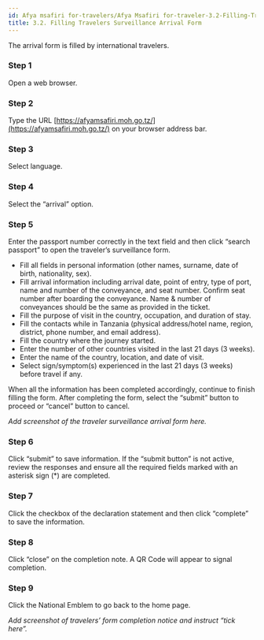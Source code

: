 ```yaml
---
id: Afya msafiri for-travelers/Afya Msafiri for-traveler-3.2-Filling-Travelers-Surveillance-arrival-Form
title: 3.2. Filling Travelers Surveillance Arrival Form
---
```

The arrival form is filled by international travelers.

### Step 1
Open a web browser.

### Step 2
Type the URL [https://afyamsafiri.moh.go.tz/](https://afyamsafiri.moh.go.tz/) on your browser address bar.

### Step 3
Select language.

### Step 4
Select the “arrival” option.

### Step 5
Enter the passport number correctly in the text field and then click “search passport” to open the traveler’s surveillance form.

- Fill all fields in personal information (other names, surname, date of birth, nationality, sex).
- Fill arrival information including arrival date, point of entry, type of port, name and number of the conveyance, and seat number. Confirm seat number after boarding the conveyance. Name & number of conveyances should be the same as provided in the ticket.
- Fill the purpose of visit in the country, occupation, and duration of stay.
- Fill the contacts while in Tanzania (physical address/hotel name, region, district, phone number, and email address).
- Fill the country where the journey started.
- Enter the number of other countries visited in the last 21 days (3 weeks).
- Enter the name of the country, location, and date of visit.
- Select sign/symptom(s) experienced in the last 21 days (3 weeks) before travel if any.

When all the information has been completed accordingly, continue to finish filling the form. After completing the form, select the “submit” button to proceed or “cancel” button to cancel.

_Add screenshot of the traveler surveillance arrival form here._

### Step 6
Click “submit” to save information. If the “submit button” is not active, review the responses and ensure all the required fields marked with an asterisk sign (*) are completed.

### Step 7
Click the checkbox of the declaration statement and then click “complete” to save the information.

### Step 8
Click “close” on the completion note. A QR Code will appear to signal completion.

### Step 9
Click the National Emblem to go back to the home page.

_Add screenshot of travelers’ form completion notice and instruct “tick here”._
